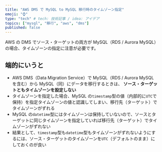 ```yaml
---
title: "AWS DMS で MySQL to MySQL 移行時のタイムゾーン指定"
emoji: "⌚"
type: "tech" # tech: 技術記事 / idea: アイデア
topics: ["mysql", "移行", "aws", "dms"]
published: false
---
```


AWS の DMS でソース・ターゲットの両方が MySQL（RDS / Aurora MySQL）の場合、タイムゾーンの指定に注意が必要です。

## 端的にいうと

- AWS DMS（Data Migration Service）で MySQL（RDS / Aurora MySQL を含む）から MySQL（同）にデータを移行するときは、 **ソース・ターゲットともタイムゾーンを設定しない**
- タイムゾーンを指定した場合、MySQL の`timestamp`型の値（内部的に`UTC`で保持）を指定タイムゾーンの値と認識してしまい、移行先（ターゲット）でタイムゾーンがずれる
- MySQL の`datetime`型にはタイムゾーンは保持していないので、ソースとターゲットに同じタイムゾーンを指定していれば移行先（ターゲット）でタイムゾーンがずれない
- 結果として、`timestamp`型も`datetime`型もタイムゾーンがずれないようにするには、ソース・ターゲットのタイムゾーンを`UTC`（デフォルトのまま）にしておくのが良い
